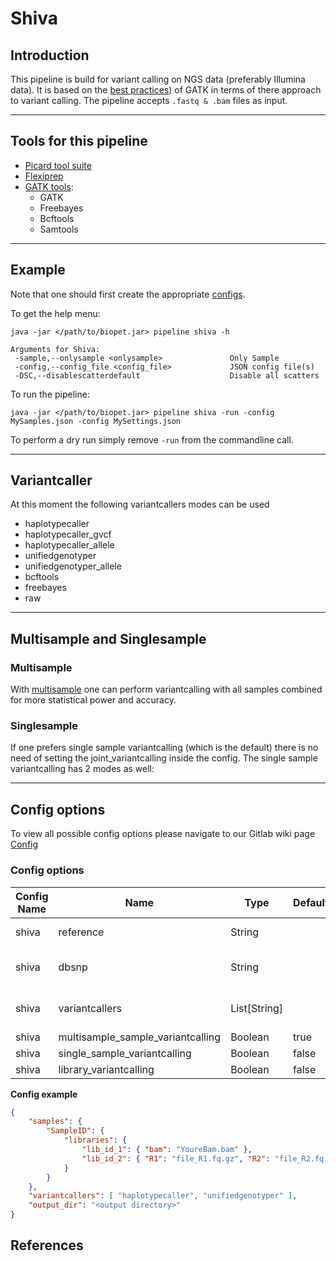 # Shiva

## Introduction

This pipeline is build for variant calling on NGS data (preferably Illumina data).
It is based on the <a href="https://www.broadinstitute.org/gatk/guide/best-practices" target="_blank">best practices</a>) of GATK in terms of there approach to variant calling.
The pipeline accepts ```.fastq & .bam``` files as input.

----

## Tools for this pipeline

* <a href="http://broadinstitute.github.io/picard/" target="_blank">Picard tool suite</a>
* [Flexiprep](flexiprep.md)
* <a href="https://www.broadinstitute.org/gatk/" target="_blank">GATK tools</a>:
    * GATK
    * Freebayes
    * Bcftools
    * Samtools

----

## Example

Note that one should first create the appropriate [configs](../general/config.md).

To get the help menu:
~~~
java -jar </path/to/biopet.jar> pipeline shiva -h

Arguments for Shiva:
 -sample,--onlysample <onlysample>               Only Sample
 -config,--config_file <config_file>             JSON config file(s)
 -DSC,--disablescatterdefault                    Disable all scatters

~~~

To run the pipeline:
~~~
java -jar </path/to/biopet.jar> pipeline shiva -run -config MySamples.json -config MySettings.json
~~~

To perform a dry run simply remove `-run` from the commandline call. 

----

## Variantcaller
At this moment the following variantcallers modes can be used

* haplotypecaller
* haplotypecaller_gvcf
* haplotypecaller_allele
* unifiedgenotyper
* unifiedgenotyper_allele
* bcftools
* freebayes
* raw

----

## Multisample and Singlesample
### Multisample
With <a href="https://www.broadinstitute.org/gatk/guide/tagged?tag=multi-sample">multisample</a>
 one can perform variantcalling with all samples combined for more statistical power and accuracy.


### Singlesample
If one prefers single sample variantcalling (which is the default) there is no need of setting the joint_variantcalling inside the config.
The single sample variantcalling has 2 modes as well:


----

## Config options

To view all possible config options please navigate to our Gitlab wiki page
<a href="https://git.lumc.nl/biopet/biopet/wikis/GATK-Variantcalling-Pipeline" target="_blank">Config</a>

### Config options

| Config Name | Name |  Type | Default | Function |
| ----------- | ---- | ----- | ------- | -------- |
| shiva | reference | String |  | reference to align to |
| shiva | dbsnp | String |  | vcf file of dbsnp records |
| shiva | variantcallers | List[String] |  | variantcaller to use, see list |
| shiva | multisample_sample_variantcalling | Boolean | true |  |
| shiva | single_sample_variantcalling | Boolean | false |  |
| shiva | library_variantcalling | Boolean | false |  |


**Config example**

```json
{ 
    "samples": {
	    "SampleID": {
		    "libraries": { 
			    "lib_id_1": { "bam": "YoureBam.bam" },
			    "lib_id_2": { "R1": "file_R1.fq.gz", "R2": "file_R2.fq.gz" }
	        }
	    }
    },
    "variantcallers": [ "haplotypecaller", "unifiedgenotyper" ],
    "output_dir": "<output directory>"
}
```

## References

